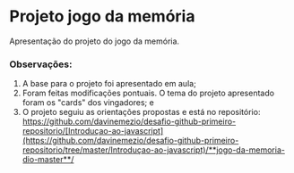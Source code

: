 # Projeto jogo da memória

Apresentação do projeto do jogo da memória.

### Observações:

1. A base para o projeto foi apresentado em aula;
2. Foram feitas modificações pontuais. O tema do projeto apresentado foram os "cards" dos vingadores; e
3. O projeto seguiu as orientações propostas e está no repositório: https://github.com/davinemezio/desafio-github-primeiro-repositorio/[Introduçao-ao-javascript](https://github.com/davinemezio/desafio-github-primeiro-repositorio/tree/master/Introduçao-ao-javascript)/**jogo-da-memoria-dio-master**/
